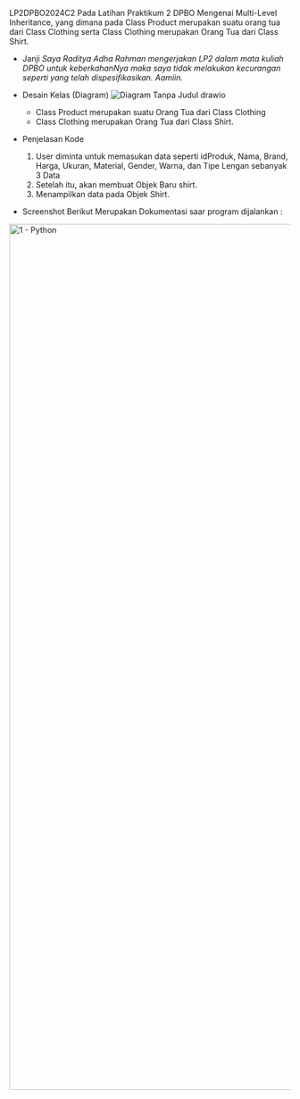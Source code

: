 LP2DPBO2024C2
Pada Latihan Praktikum 2 DPBO Mengenai Multi-Level Inheritance, yang dimana pada Class Product merupakan suatu orang tua dari Class Clothing serta Class Clothing merupakan Orang Tua dari Class Shirt.
- Janji
*Saya Raditya Adha Rahman mengerjakan LP2 dalam mata kuliah DPBO untuk keberkahanNya maka saya tidak melakukan kecurangan seperti yang telah dispesifikasikan. Aamiin.*

- Desain Kelas (Diagram)
  ![Diagram Tanpa Judul drawio](https://github.com/radityadhaaa/LP2DPBO2024C2/assets/133930595/adde7857-5662-40ec-82ac-1742bf00ffae)
  
  - Class Product merupakan suatu Orang Tua dari Class Clothing
  - Class Clothing merupakan Orang Tua dari Class Shirt.

- Penjelasan Kode
  1. User diminta untuk memasukan data seperti idProduk, Nama, Brand, Harga, Ukuran, Material, Gender, Warna, dan Tipe Lengan sebanyak 3 Data
  2. Setelah itu, akan membuat Objek Baru shirt.
  3. Menampilkan data pada Objek Shirt.

- Screenshot
  Berikut Merupakan Dokumentasi saar program dijalankan :
<img width="1552" alt="1 - Python" src="https://github.com/radityadhaaa/LP2DPBO2024C2/assets/133930595/b5141b80-52e7-4716-a7cf-a9585993c038">
